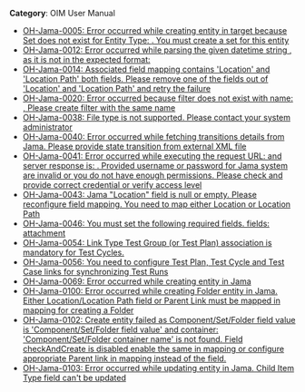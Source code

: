 **Category**: OIM User Manual

- [OH-Jama-0005: Error occurred while creating entity in target because Set does not exist for Entity Type: <Entity type>. You must create a set for this entity](../jama/oh-jama-0005.md)
- [OH-Jama-0012: Error occurred while parsing the given datetime string <actual date>, as it is not in the expected format: <expected format>](../jama/oh-jama-0012.md)
- [OH-Jama-0014: Associated field mapping contains 'Location' and 'Location Path' both fields. Please remove one of the fields out of 'Location' and 'Location Path' and retry the failure](../jama/oh-jama-0014.md)
- [OH-Jama-0020: Error occurred because filter does not exist with name: <Filter ID>, Please create filter with the same name](../jama/oh-jama-0020.md)
- [OH-Jama-0038: File type is not supported. Please contact your system administrator](../jama/oh-jama-0038.md)
- [OH-Jama-0040: Error occurred while fetching transitions details from Jama. Please provide state transition from external XML file](../jama/oh-jama-0040.md)
- [OH-Jama-0041: Error occurred while executing the request URL: <URL> and server response is:  <server response>.  Provided username or password for Jama system are invalid or you do not have enough permissions. Please check and provide correct credential or verify access level](../jama/oh-jama-0041.md)
- [OH-Jama-0043: Jama "Location" field is null or empty. Please reconfigure field mapping. You need to map either Location or Location Path](../jama/oh-jama-0043.md)
- [OH-Jama-0046: You must set the following required fields. fields: attachment](oh-jama-0046.md)
- [OH-Jama-0054: Link Type Test Group (or Test Plan) association is mandatory for Test Cycles.](../jama/oh-jama-0054.md)
- [OH-Jama-0056: You need to configure Test Plan, Test Cycle and Test Case links for synchronizing Test Runs](../jama/oh-jama-0056.md)
- [OH-Jama-0069: Error occurred while creating entity in Jama](../jama/oh-jama-0069.md)
- [OH-Jama-0100: Error occurred while creating Folder entity in Jama. Either Location/Location Path field or Parent Link must be mapped in mapping for creating a Folder](../jama/oh-jama-0100.md)
- [OH-Jama-0102: Create entity failed as Component/Set/Folder field value is 'Component/Set/Folder field value' and container: 'Component/Set/Folder container name' is not found. Field checkAndCreate is disabled enable the same in mapping or configure appropriate Parent link in mapping instead of the field.](../jama/oh-jama-0102.md)
- [OH-Jama-0103: Error occurred while updating entity in Jama. Child Item Type field can't be updated](../jama/oh-jama-0103.md)
